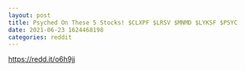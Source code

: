 ```yaml
--- 
layout: post 
title: Psyched On These 5 Stocks! $CLXPF $LRSV $MNMD $LYKSF $PSYC 
date: 2021-06-23 1624468198 
categories: reddit 
--- 
```

https://redd.it/o6h9jj